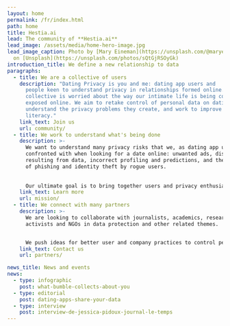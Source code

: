 ```yaml
---
layout: home
permalink: /fr/index.html
path: home
title: Hestia.ai
lead: The community of **Hestia.ai**
lead_image: /assets/media/home-hero-image.jpg
lead_image_caption: Photo by [Mary Eineman](https://unsplash.com/@maryeineman)
  on [Unsplash](https://unsplash.com/photos/sQtGjRSOyGk)
introduction_title: We define a new relationship to data
paragraphs:
  - title: We are a collective of users
    description: "Dating Privacy is you and me: dating app users and
      people keen to understand privacy in relationships formed online. The
      collective is worried about the way our intimate life is being coded and
      exposed online. We aim to retake control of personal data on dating apps,
      understand the privacy problems they create, and work to improve data
      literacy."
    link_text: Join us
    url: community/
  - title: We work to understand what's being done
    description: >-
      We want to understand many privacy risks that we, as dating app users, are
      confronted with when looking for a date online: unwanted ads, discrimination
      resulting from data, incorrect profiling and predictions, and the possibility
      of phishing and identity theft by rogue users.
    
    
      Our ultimate goal is to bring together users and privacy enthusiasts to push for a paradigm shift.
    link_text: Learn more
    url: mission/
  - title: We connect with many partners
    description: >-
      We are looking to collaborate with journalists, academics, researchers,
      activists and NGOs in data protection and other related themes.


      We push ideas for better user and company practices to control personal data and date safely online. We are particularly interested in raising awareness, as well as building methodological protocols and privacy tools for data protection and literacy.
    link_text: Contact us
    url: partners/

news_title: News and events
news:
  - type: infographic
    post: what-bumble-collects-about-you
  - type: editorial
    post: dating-apps-share-your-data
  - type: interview
    post: interview-de-jessica-pidoux-journal-le-temps
---
```

